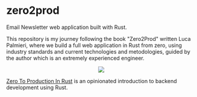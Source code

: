 # zero2prod
Email Newsletter web application built with Rust.




This repository is my journey following the book "Zero2Prod" written Luca Palmieri, where we build a full web application in Rust from zero, using industry standards and current technologies and metodologies, guided by the author which is an extremely experienced engineer.



<div align="center"><a href="https://zero2prod.com" target="_blank"><img src="https://www.zero2prod.com/assets/img/zero2prod_banner.webp" /></a></div>

[Zero To Production In Rust](https://zero2prod.com) is an opinionated introduction to backend development using Rust.
